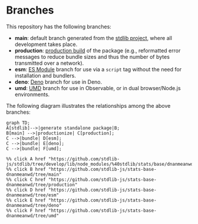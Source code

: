 <!--

@license Apache-2.0

Copyright (c) 2022 The Stdlib Authors.

Licensed under the Apache License, Version 2.0 (the "License");
you may not use this file except in compliance with the License.
You may obtain a copy of the License at

    http://www.apache.org/licenses/LICENSE-2.0

Unless required by applicable law or agreed to in writing, software
distributed under the License is distributed on an "AS IS" BASIS,
WITHOUT WARRANTIES OR CONDITIONS OF ANY KIND, either express or implied.
See the License for the specific language governing permissions and
limitations under the License.

-->

# Branches

This repository has the following branches:

-   **main**: default branch generated from the [stdlib project][stdlib-url], where all development takes place.
-   **production**: [production build][production-url] of the package (e.g., reformatted error messages to reduce bundle sizes and thus the number of bytes transmitted over a network).
-   **esm**: [ES Module][esm-url] branch for use via a `script` tag without the need for installation and bundlers.
-   **deno**: [Deno][deno-url] branch for use in Deno.
-   **umd**: [UMD][umd-url] branch for use in Observable, or in dual browser/Node.js environments.

The following diagram illustrates the relationships among the above branches:

```mermaid
graph TD;
A[stdlib]-->|generate standalone package|B;
B[main] -->|productionize| C[production];
C -->|bundle| D[esm];
C -->|bundle| E[deno];
C -->|bundle| F[umd];

%% click A href "https://github.com/stdlib-js/stdlib/tree/develop/lib/node_modules/%40stdlib/stats/base/dnanmeanwd"
%% click B href "https://github.com/stdlib-js/stats-base-dnanmeanwd/tree/main"
%% click C href "https://github.com/stdlib-js/stats-base-dnanmeanwd/tree/production"
%% click D href "https://github.com/stdlib-js/stats-base-dnanmeanwd/tree/esm"
%% click E href "https://github.com/stdlib-js/stats-base-dnanmeanwd/tree/deno"
%% click F href "https://github.com/stdlib-js/stats-base-dnanmeanwd/tree/umd"
```

[stdlib-url]: https://github.com/stdlib-js/stdlib/tree/develop/lib/node_modules/%40stdlib/stats/base/dnanmeanwd
[production-url]: https://github.com/stdlib-js/stats-base-dnanmeanwd/tree/production
[deno-url]: https://github.com/stdlib-js/stats-base-dnanmeanwd/tree/deno
[umd-url]: https://github.com/stdlib-js/stats-base-dnanmeanwd/tree/umd
[esm-url]: https://github.com/stdlib-js/stats-base-dnanmeanwd/tree/esm